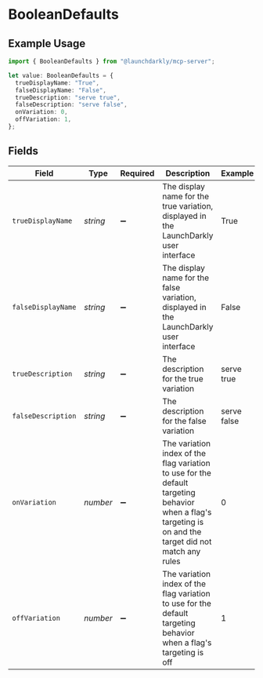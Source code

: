 # BooleanDefaults

## Example Usage

```typescript
import { BooleanDefaults } from "@launchdarkly/mcp-server";

let value: BooleanDefaults = {
  trueDisplayName: "True",
  falseDisplayName: "False",
  trueDescription: "serve true",
  falseDescription: "serve false",
  onVariation: 0,
  offVariation: 1,
};
```

## Fields

| Field                                                                                                                                                    | Type                                                                                                                                                     | Required                                                                                                                                                 | Description                                                                                                                                              | Example                                                                                                                                                  |
| -------------------------------------------------------------------------------------------------------------------------------------------------------- | -------------------------------------------------------------------------------------------------------------------------------------------------------- | -------------------------------------------------------------------------------------------------------------------------------------------------------- | -------------------------------------------------------------------------------------------------------------------------------------------------------- | -------------------------------------------------------------------------------------------------------------------------------------------------------- |
| `trueDisplayName`                                                                                                                                        | *string*                                                                                                                                                 | :heavy_minus_sign:                                                                                                                                       | The display name for the true variation, displayed in the LaunchDarkly user interface                                                                    | True                                                                                                                                                     |
| `falseDisplayName`                                                                                                                                       | *string*                                                                                                                                                 | :heavy_minus_sign:                                                                                                                                       | The display name for the false variation, displayed in the LaunchDarkly user interface                                                                   | False                                                                                                                                                    |
| `trueDescription`                                                                                                                                        | *string*                                                                                                                                                 | :heavy_minus_sign:                                                                                                                                       | The description for the true variation                                                                                                                   | serve true                                                                                                                                               |
| `falseDescription`                                                                                                                                       | *string*                                                                                                                                                 | :heavy_minus_sign:                                                                                                                                       | The description for the false variation                                                                                                                  | serve false                                                                                                                                              |
| `onVariation`                                                                                                                                            | *number*                                                                                                                                                 | :heavy_minus_sign:                                                                                                                                       | The variation index of the flag variation to use for the default targeting behavior when a flag's targeting is on and the target did not match any rules | 0                                                                                                                                                        |
| `offVariation`                                                                                                                                           | *number*                                                                                                                                                 | :heavy_minus_sign:                                                                                                                                       | The variation index of the flag variation to use for the default targeting behavior when a flag's targeting is off                                       | 1                                                                                                                                                        |